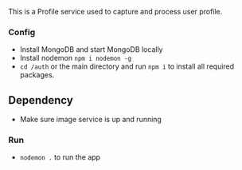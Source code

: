 
This is a Profile service used to capture and process user profile.

### Config ###

* Install MongoDB and start MongoDB locally
* Install nodemon  `npm i nodemon -g`
* `cd /auth` or the main directory and run `npm i` to install all required packages.

## Dependency ##
* Make sure image service is up and running 

### Run ###

* `nodemon .` to run the app
